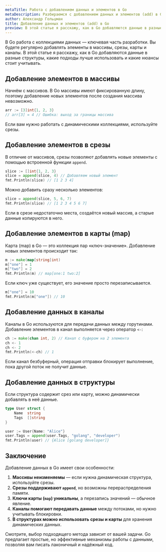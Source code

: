 ```yaml
---
metaTitle: Работа с добавлением данных и элементов в Go
metaDescription: Разбираемся c добавлением данных и элементов (add) в Golang
author: Александр Гольцман
title: Добавление данных и элементов (add) в Go
preview: В этой статье я расскажу, как в Go добавляются данные в разные структуры, какие подходы лучше использовать и какие нюансы стоит учитывать.
---
```


В Go работа с коллекциями данных — ключевая часть разработки. Вы будете регулярно добавлять элементы в массивы, срезы, карты и каналы. В этой статье я расскажу, как в Go добавляются данные в разные структуры, какие подходы лучше использовать и какие нюансы стоит учитывать.

## **Добавление элементов в массивы**

Начнём с массивов. В Go массивы имеют фиксированную длину, поэтому добавление новых элементов после создания массива невозможно.

```go
arr := [3]int{1, 2, 3}
// arr[3] = 4 // Ошибка: выход за границы массива
```

Если вам нужно работать с динамическими коллекциями, используйте срезы.

## **Добавление элементов в срезы**

В отличие от массивов, срезы позволяют добавлять новые элементы с помощью встроенной функции `append`.

```go
slice := []int{1, 2, 3}
slice = append(slice, 4) // Добавляем новый элемент
fmt.Println(slice) // [1 2 3 4]
```

Можно добавить сразу несколько элементов:

```go
slice = append(slice, 5, 6, 7)
fmt.Println(slice) // [1 2 3 4 5 6 7]
```

Если в срезе недостаточно места, создаётся новый массив, а старые данные копируются в него.

## **Добавление элементов в карты (map)**

Карта (map) в Go — это коллекция пар «ключ-значение». Добавление новых элементов происходит так:

```go
m := make(map[string]int)
m["one"] = 1
m["two"] = 2
fmt.Println(m) // map[one:1 two:2]
```

Если ключ уже существует, его значение просто перезаписывается.

```go
m["one"] = 10
fmt.Println(m["one"]) // 10
```

## **Добавление данных в каналы**

Каналы в Go используются для передачи данных между горутинами. Добавление элементов в канал выполняется через оператор `<-`:

```go
ch := make(chan int, 2) // Канал с буфером на 2 элемента
ch <- 1
ch <- 2
fmt.Println(<-ch) // 1
```

Если канал безбуферный, операция отправки блокирует выполнение, пока другой поток не получит данные.

## **Добавление данных в структуры**

Если структура содержит срез или карту, можно динамически добавлять в неё данные.

```go
type User struct {
    Name  string
    Tags  []string
}

user := User{Name: "Alice"}
user.Tags = append(user.Tags, "golang", "developer")
fmt.Println(user) // {Alice [golang developer]}
```

## **Заключение**

Добавление данных в Go имеет свои особенности:

1. **Массивы неизменяемы** — если нужна динамическая структура, используйте срезы.
2. **Срезы поддерживают `append`**, но возможны перераспределения памяти.
3. **Ключи карты (`map`) уникальны**, а перезапись значений — обычное явление.
4. **Каналы помогают передавать данные** между потоками, но нужно учитывать блокировки.
5. **В структурах можно использовать срезы и карты** для хранения динамических данных.

Смотрите, выбор подходящего метода зависит от вашей задачи. Go предлагает простые, но эффективные механизмы работы с данными, позволяя вам писать лаконичный и надёжный код.
